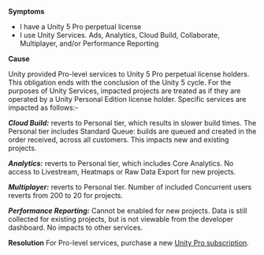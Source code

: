 

**Symptoms**


- I have a Unity 5 Pro perpetual license
- I use Unity Services. Ads, Analytics, Cloud Build, Collaborate, Multiplayer, and/or Performance Reporting



**Cause**



Unity provided Pro-level services to Unity 5 Pro perpetual license holders. This obligation ends with the conclusion of the Unity 5 cycle.
For the purposes of Unity Services, impacted projects are treated as if they are operated by a Unity Personal Edition license holder. Specific services are impacted as follows:-



***Cloud Build:***  reverts to Personal tier, which results in slower build times. The Personal tier includes Standard Queue: builds are queued and created in the order received, across all customers. This impacts new and existing projects.



***Analytics:***  reverts to Personal tier, which includes Core Analytics. No access to Livestream, Heatmaps or Raw Data Export for new projects.



***Multiplayer:***  reverts to Personal tier. Number of included Concurrent users reverts from 200 to 20 for projects.



***Performance Reporting:***  Cannot be enabled for new projects. Data is still collected for existing projects, but is not viewable from the developer dashboard.
No impacts to other services.



**Resolution** 
For Pro-level services, purchase a new [Unity Pro subscription](https://store.unity.com/products/unity-pro).

